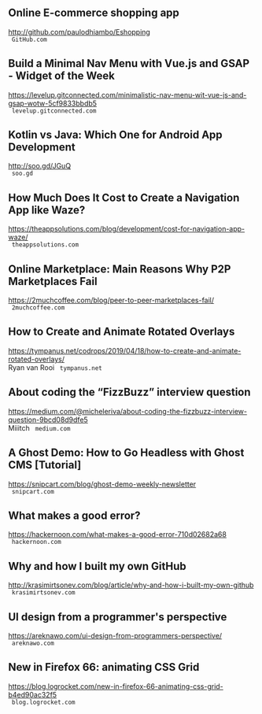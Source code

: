 ## Online E-commerce shopping app  
http://github.com/paulodhiambo/Eshopping  
 ` GitHub.com`
  

## Build a Minimal Nav Menu with Vue.js and GSAP - Widget of the Week  
https://levelup.gitconnected.com/minimalistic-nav-menu-wit-vue-js-and-gsap-wotw-5cf9833bbdb5  
 ` levelup.gitconnected.com`
  

## Kotlin vs Java: Which One for Android App Development  
http://soo.gd/JGuQ  
 ` soo.gd`
  

## How Much Does It Cost to Create a Navigation App like Waze?  
https://theappsolutions.com/blog/development/cost-for-navigation-app-waze/  
 ` theappsolutions.com`
  

## Online Marketplace: Main Reasons Why P2P Marketplaces Fail  
https://2muchcoffee.com/blog/peer-to-peer-marketplaces-fail/  
 ` 2muchcoffee.com`
  

## How to Create and Animate Rotated Overlays  
https://tympanus.net/codrops/2019/04/18/how-to-create-and-animate-rotated-overlays/  
Ryan van Rooi ` tympanus.net`
  

## About coding the “FizzBuzz” interview question  
https://medium.com/@micheleriva/about-coding-the-fizzbuzz-interview-question-9bcd08d9dfe5  
Miiitch ` medium.com`
  

## A Ghost Demo: How to Go Headless with Ghost CMS [Tutorial]  
https://snipcart.com/blog/ghost-demo-weekly-newsletter  
 ` snipcart.com`
  

## What makes a good error?  
https://hackernoon.com/what-makes-a-good-error-710d02682a68  
 ` hackernoon.com`
  

## Why and how I built my own GitHub  
http://krasimirtsonev.com/blog/article/why-and-how-i-built-my-own-github  
 ` krasimirtsonev.com`
  

## UI design from a programmer's perspective  
https://areknawo.com/ui-design-from-programmers-perspective/  
 ` areknawo.com`
  

## New in Firefox 66: animating CSS Grid  
https://blog.logrocket.com/new-in-firefox-66-animating-css-grid-b4ed90ac32f5  
 ` blog.logrocket.com`
  

